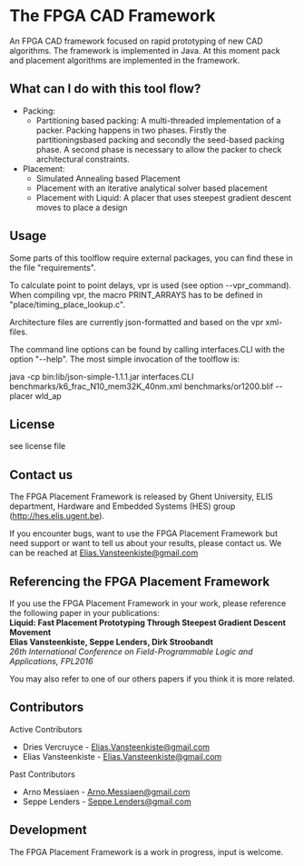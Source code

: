 The FPGA CAD Framework
==============================

An FPGA CAD framework focused on rapid prototyping of new CAD algorithms.
The framework is implemented in Java. At this moment pack and placement algorithms are implemented in the framework.


What can I do with this tool flow?
---------------




<ul>

<li>
Packing:
<ul>
  <li>Partitioning based packing: A multi-threaded implementation of a packer. Packing happens in two phases. Firstly the partitioningsbased packing and secondly the seed-based packing phase. A second phase is necessary to allow the packer to check architectural constraints. </li>
</ul>
</li>

<li>
Placement:
<ul>
  <li>Simulated Annealing based Placement</li>
  <li>Placement with an iterative analytical solver based placement</li>
  <li>Placement with Liquid: A placer that uses steepest gradient descent moves to place a design</li>
</ul>
</li>

</ul>


Usage
---------------

Some parts of this toolflow require external packages, you can find these in the file "requirements".

To calculate point to point delays, vpr is used (see option --vpr_command). When compiling vpr, the macro PRINT_ARRAYS has to be defined in "place/timing_place_lookup.c".

Architecture files are currently json-formatted and based on the vpr xml-files.


The command line options can be found by calling interfaces.CLI with the option "--help". The most simple invocation of the toolflow is:

java -cp bin:lib/json-simple-1.1.1.jar interfaces.CLI \
benchmarks/k6_frac_N10_mem32K_40nm.xml benchmarks/or1200.blif --placer wld_ap


License
---------------
see license file

Contact us
---------------
The FPGA Placement Framework is released by Ghent University, ELIS department, Hardware and Embedded Systems (HES) group (http://hes.elis.ugent.be).

If you encounter bugs, want to use the FPGA Placement Framework but need support or want to tell us about your results, please contact us. We can be reached at Elias.Vansteenkiste@gmail.com

Referencing the FPGA Placement Framework
---------------
If you use the FPGA Placement Framework in your work, please reference the following paper in your publications: <br>
<b>Liquid: Fast Placement Prototyping Through Steepest Gradient Descent Movement <br>
Elias Vansteenkiste, Seppe Lenders, Dirk Stroobandt</b> <br>
<i> 26th International Conference on Field-Programmable Logic and Applications, FPL2016</i>


You may also refer to one of our others papers if you think it is more related.

Contributors
---------------
Active Contributors
<ul>
  <li>Dries Vercruyce - <a href="mailto:Elias.Vansteenkiste@gmail.com">Elias.Vansteenkiste@gmail.com</a></li>
  <li>Elias Vansteenkiste - <a href="mailto:Elias.Vansteenkiste@gmail.com">Elias.Vansteenkiste@gmail.com</a></li>
</ul>

Past Contributors
<ul>
  <li>Arno Messiaen - <a href="mailto:Arno.Messiaen@gmail.com">Arno.Messiaen@gmail.com</a></li>
  <li>Seppe Lenders - <a href="mailto:Seppe.Lenders@gmail.com"> Seppe.Lenders@gmail.com</a></li>
</ul>

Development
---------------
The FPGA Placement Framework is a work in progress, input is welcome.

